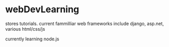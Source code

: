 # webDevLearning


stores tutorials. current  fammilliar web frameworks include django, asp.net, various html/css/js

currently learning node.js
